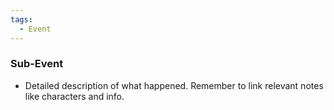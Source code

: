```yaml
---
tags:
  - Event
---
```

### Sub-Event
- Detailed description of what happened. Remember to link relevant notes like characters and info. 
